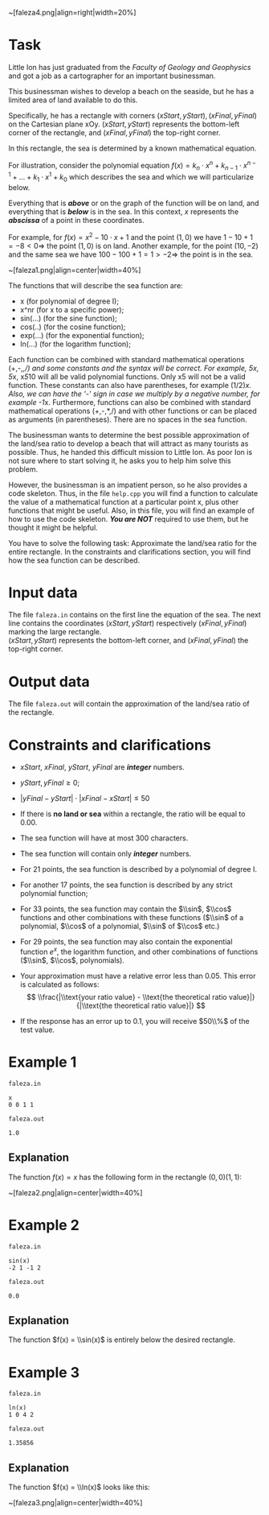 
~[faleza4.png|align=right|width=20%]

# Task

Little Ion has just graduated from the *Faculty of Geology and Geophysics* and got a job as a cartographer for an important businessman.  

This businessman wishes to develop a beach on the seaside, but he has a limited area of land available to do this.  

Specifically, he has a rectangle with corners $(xStart, yStart), (xFinal, yFinal)$ on the Cartesian plane xOy. $(xStart, yStart)$ represents the bottom-left corner of the rectangle, and $(xFinal, yFinal)$ the top-right corner.

In this rectangle, the sea is determined by a known mathematical equation.

For illustration, consider the polynomial equation $f(x) = k_n \cdot x^n + k_{n-1} \cdot x^{n-1} + \ldots + k_1 \cdot x^1 + k_0$ which describes the sea and which we will particularize below. 

Everything that is ***above*** or on the graph of the function will be on land, and everything that is ***below*** is in the sea. In this context, $x$ represents the ***abscissa*** of a point in these coordinates.

For example, for $f(x) = x^2 - 10 \cdot x + 1$ and the point $(1, 0)$ we have $1 - 10 + 1 = -8 < 0 \Rightarrow$ the point $(1, 0)$ is on land.
Another example, for the point $(10, -2)$ and the same sea we have $100 - 100 + 1 = 1 > -2 \Rightarrow$ the point is in the sea.

~[faleza1.png|align=center|width=40%]

The functions that will describe the sea function are:
* x (for polynomial of degree I);
* x^nr (for x to a specific power);
* sin(...) (for the sine function);
* cos(..) (for the cosine function);
* exp(...) (for the exponential function);
* ln(...) (for the logarithm function);

Each function can be combined with standard mathematical operations (+,-,*,/) and some constants and the syntax will be correct.
For example, 5x, 5*x, x*5*10 will all be valid polynomial functions. Only x5 will not be a valid function.
These constants can also have parentheses, for example (1/2)*x. Also, we can have the '-' sign in case we multiply by a negative number, for example -1*x.
Furthermore, functions can also be combined with standard mathematical operations (+,-,*,/) and with other functions or can be placed as arguments (in parentheses).
There are no spaces in the sea function.

The businessman wants to determine the best possible approximation of the land/sea ratio to develop a beach that will attract as many tourists as possible. Thus, he handed this difficult mission to Little Ion. As poor Ion is not sure where to start solving it, he asks you to help him solve this problem.

However, the businessman is an impatient person, so he also provides a code skeleton. Thus, in the file `help.cpp` you will find a function to calculate the value of a mathematical function at a particular point x, plus other functions that might be useful. Also, in this file, you will find an example of how to use the code skeleton. ***You are NOT*** required to use them, but he thought it might be helpful.

You have to solve the following task: Approximate the land/sea ratio for the entire rectangle. In the constraints and clarifications section, you will find how the sea function can be described.

# Input data

The file `faleza.in` contains on the first line the equation of the sea. The next line contains the coordinates $(xStart, yStart)$ respectively $(xFinal, yFinal)$ marking the large rectangle.  
$(xStart, yStart)$ represents the bottom-left corner, and $(xFinal, yFinal)$ the top-right corner.

# Output data

The file `faleza.out` will contain the approximation of the land/sea ratio of the rectangle.

# Constraints and clarifications

* $xStart$, $xFinal$, $yStart$, $yFinal$ are ***integer*** numbers.  
* $yStart, yFinal \geq 0$;
* $|yFinal - yStart| \cdot |xFinal - xStart| \leq 50$   
* If there is **no land or sea** within a rectangle, the ratio will be equal to $0.00$.  
* The sea function will have at most $300$ characters.
* The sea function will contain only ***integer*** numbers. 
* For $21$ points, the sea function is described by a polynomial of degree I.
* For another $17$ points, the sea function is described by any strict polynomial function;
* For $33$ points, the sea function may contain the $\\sin$, $\\cos$ functions and other combinations with these functions ($\\sin$ of a polynomial, $\\cos$ of a polynomial, $\\sin$ of $\\cos$ etc.)  
* For $29$ points, the sea function may also contain the exponential function $e^x$, the logarithm function, and other combinations of functions ($\\sin$, $\\cos$, polynomials).
* Your approximation must have a relative error less than $0.05$. This error is calculated as follows: 
$$
\\frac{|\\text{your ratio value} - \\text{the theoretical ratio value}|}{|\\text{the theoretical ratio value}|}
$$

* If the response has an error up to $0.1$, you will receive $50\\%$ of the test value.

# Example 1

`faleza.in`
```
x 
0 0 1 1
```

`faleza.out`
```
1.0  
```

## Explanation

The function $f(x) = x$ has the following form in the rectangle $(0, 0)(1, 1)$:

~[faleza2.png|align=center|width=40%]

# Example 2

`faleza.in`
```
sin(x) 
-2 1 -1 2
```

`faleza.out`
```
0.0
```

## Explanation

The function $f(x) = \\sin(x)$ is entirely below the desired rectangle. 

# Example 3

`faleza.in`
```
ln(x) 
1 0 4 2
```

`faleza.out`
```
1.35856
```

## Explanation

The function  $f(x) = \\ln(x)$ looks like this:

~[faleza3.png|align=center|width=40%]
```
